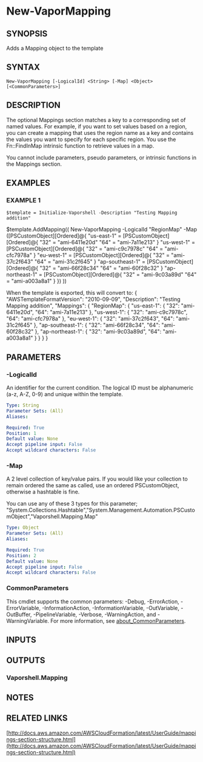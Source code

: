 # New-VaporMapping

## SYNOPSIS
Adds a Mapping object to the template

## SYNTAX

```
New-VaporMapping [-LogicalId] <String> [-Map] <Object> [<CommonParameters>]
```

## DESCRIPTION
The optional Mappings section matches a key to a corresponding set of named values.
For example, if you want to set values based on a region, you can create a mapping that uses the region name as a key and contains the values you want to specify for each specific region.
You use the Fn::FindInMap intrinsic function to retrieve values in a map.

You cannot include parameters, pseudo parameters, or intrinsic functions in the Mappings section.

## EXAMPLES

### EXAMPLE 1
```
$template = Initialize-Vaporshell -Description "Testing Mapping addition"
```

$template.AddMapping((
    New-VaporMapping -LogicalId "RegionMap" -Map (\[PSCustomObject\]\[Ordered\]@{
        "us-east-1" = \[PSCustomObject\]\[Ordered\]@{
            "32" = "ami-6411e20d"
            "64" = "ami-7a11e213"
        }
        "us-west-1" = \[PSCustomObject\]\[Ordered\]@{
            "32" = "ami-c9c7978c"
            "64" = "ami-cfc7978a"
        }
        "eu-west-1" = \[PSCustomObject\]\[Ordered\]@{
            "32" = "ami-37c2f643"
            "64" = "ami-31c2f645"
        }
        "ap-southeast-1" = \[PSCustomObject\]\[Ordered\]@{
            "32" = "ami-66f28c34"
            "64" = "ami-60f28c32"
        }
        "ap-northeast-1" = \[PSCustomObject\]\[Ordered\]@{
            "32" = "ami-9c03a89d"
            "64" = "ami-a003a8a1"
        }
    })
))

When the template is exported, this will convert to: 
    {
        "AWSTemplateFormatVersion":  "2010-09-09",
        "Description":  "Testing Mapping addition",
        "Mappings":  {
            "RegionMap":  {
                "us-east-1":  {
                    "32":  "ami-6411e20d",
                    "64":  "ami-7a11e213"
                },
                "us-west-1":  {
                    "32":  "ami-c9c7978c",
                    "64":  "ami-cfc7978a"
                },
                "eu-west-1":  {
                    "32":  "ami-37c2f643",
                    "64":  "ami-31c2f645"
                },
                "ap-southeast-1":  {
                    "32":  "ami-66f28c34",
                    "64":  "ami-60f28c32"
                },
                "ap-northeast-1":  {
                    "32":  "ami-9c03a89d",
                    "64":  "ami-a003a8a1"
                }
            }
        }
    }

## PARAMETERS

### -LogicalId
An identifier for the current condition.
The logical ID must be alphanumeric (a-z, A-Z, 0-9) and unique within the template.

```yaml
Type: String
Parameter Sets: (All)
Aliases:

Required: True
Position: 1
Default value: None
Accept pipeline input: False
Accept wildcard characters: False
```

### -Map
A 2 level collection of key/value pairs.
If you would like your collection to remain ordered the same as called, use an ordered PSCustomObject, otherwise a hashtable is fine.

You can use any of these 3 types for this parameter; "System.Collections.Hashtable","System.Management.Automation.PSCustomObject","Vaporshell.Mapping.Map"

```yaml
Type: Object
Parameter Sets: (All)
Aliases:

Required: True
Position: 2
Default value: None
Accept pipeline input: False
Accept wildcard characters: False
```

### CommonParameters
This cmdlet supports the common parameters: -Debug, -ErrorAction, -ErrorVariable, -InformationAction, -InformationVariable, -OutVariable, -OutBuffer, -PipelineVariable, -Verbose, -WarningAction, and -WarningVariable. For more information, see [about_CommonParameters](http://go.microsoft.com/fwlink/?LinkID=113216).

## INPUTS

## OUTPUTS

### Vaporshell.Mapping
## NOTES

## RELATED LINKS

[http://docs.aws.amazon.com/AWSCloudFormation/latest/UserGuide/mappings-section-structure.html](http://docs.aws.amazon.com/AWSCloudFormation/latest/UserGuide/mappings-section-structure.html)

